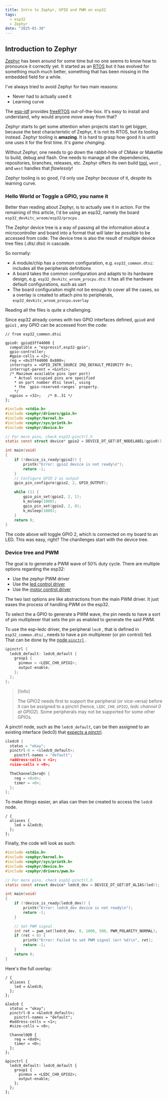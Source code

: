 ```yaml
---
title: Intro to Zephyr, GPIO and PWM on esp32
tags:
  - esp32
  - Zephyr
date: "2025-01-30"
---
```


## Introduction to Zephyr

[Zephyr](https://www.zephyrproject.org) has been around for some time but no one seems to know how to pronounce it correctly yet. It started as an [RTOS](https://en.wikipedia.org/wiki/Zephyr_(operating_system)) but it has evolved for something much much better, something that has been missing in the embedded field for a while.

I've always tried to avoid Zephyr for two main reasons:

* Never had to actually used it
* Learning curve

The [esp-idf](https://docs.espressif.com/projects/esp-idf/en/stable/esp32/get-started/index.html) provides [freeRTOS](https://www.freertos.org) out-of-the-box. It's easy to install and understand, why would anyone move away from that?

Zephyr starts to get some attention when projects start to get bigger, because the best characteristic of Zephyr, it is not its RTOS, but its tooling instead. Zephyr tooling is **amazing**. It is hard to grasp how good it is until one uses it for the first time. It's _game changing_.

Without Zephyr, one needs to go down the rabbit-hole of CMake or Makefile to build, debug and flash. One needs to manage all the dependencies, repositories, branches, releases, etc. Zephyr offers its own build [tool](https://docs.zephyrproject.org/latest/develop/west/index.html), `west` , and `west` handles that _flawlessly_!

Zephyr tooling is so good, I'd only use Zephyr _because_ of it, _despite_ its learning curve.

### Hello World or Toggle a GPIO, you name it

Better than reading about Zephyr, is to actually see it in action. For the remaining of this article, I'd be using an esp32, namely the board `esp32_devkitc_wroom/esp32/procpu` .

The Zephyr device tree is a way of passing all the information about a microcontroller and board into a format that will later be possible to be accessed from code. The device tree is also the result of multiple device tree files (.dts/.dtsi) in cascade.

So normally:

* A module/chip has a common configuration, e.g. `esp32_common.dtsi`: includes all the peripherals definitions
* A board takes the common configuration and adapts to its hardware design, e.g. `esp32_devkitc_wroom_procpu.dts`: it has all the hardware default configurations, such as uart
* The board configuraiton might not be enough to cover all the cases, so a overlay is created to attach pins to peripherals,     `esp32_devkitc_wroom_procpu.overlay`

Reading all the files is quite a challenging.

Since esp32 already comes with two GPIO interfaces defined, `gpio0` and `gpio1` , any GPIO can be accessed from the code:

```dts
// from esp32_common.dtsi

gpio0: gpio@3ff44000 {
  compatible = "espressif,esp32-gpio";
  gpio-controller;
  #gpio-cells = <2>;
  reg = <0x3ff44000 0x800>;
  interrupts = <GPIO_INTR_SOURCE IRQ_DEFAULT_PRIORITY 0>;
  interrupt-parent = <&intc>;
  /* Maximum available pins (per port)
    * Actual occupied pins are specified
    * on part number dtsi level, using
    * the `gpio-reserved-ranges` property.
    */
  ngpios = <32>;   /* 0..31 */
};
```

```c
#include <stdio.h>
#include <zephyr/drivers/gpio.h>
#include <zephyr/kernel.h>
#include <zephyr/sys/printk.h>
#include <zephyr/device.h>

// For more pins, check esp32-pinctrl.h
static const struct device* gpio2 = DEVICE_DT_GET(DT_NODELABEL(gpio0));

int main(void)
{
	if (!device_is_ready(gpio2)) {
		printk("Error: gpio2 device is not ready\n");
		return -1;
	}
	// Configure GPIO 2 as output
	gpio_pin_configure(gpio2, 2, GPIO_OUTPUT);

	while (1) {
		gpio_pin_set(gpio2, 2, 1);
		k_msleep(1000);
		gpio_pin_set(gpio2, 2, 0);
		k_msleep(1000);
	}
	return 0;
}
```

The code above will toggle GPIO 2, which is connected on my board to an LED.
This was easy, right? The chanllenges start with the device tree.

### Device tree and PWM

The goal is to generate a PWM wave of 50% duty cycle. There are multiple options regarding the esp32:

* Use the zephyr PWM driver
* Use the [led control driver](https://docs.zephyrproject.org/latest/build/dts/api/bindings/pwm/espressif%2Cesp32-ledc.html)
* Use the [motor control driver](https://docs.zephyrproject.org/latest/build/dts/api/bindings/pwm/espressif%2Cesp32-mcpwm.html)

The two last options are like abstractions from the main PWM driver. It just eases the process of handling PWM on the esp32.

To select the a GPIO to generate a PWM wave, the pin needs to have a sort of pin multiplexer that sets the pin as enabled to generate the said PWM.

To use the esp-ledc driver, the peripheral `lec0` , that is defined in `esp32_common.dtsi` , needs to have a pin multiplexer (or pin control) fed. That can be done by the [node `pinctrl`](https://docs.zephyrproject.org/latest/hardware/pinctrl/index.html) .

```c
&pinctrl {
  ledc0_default: ledc0_default {
    group1 {
      pinmux = <LEDC_CH0_GPIO2>;
      output-enable;
    };
  };
};
```



> [!info]
>
> The GPIO2 needs first to support the peripheral (or vice-versa) before it can be assigned to a pinctrl (hence, `LEDC_CH0_GPIO2`, _ledc channel 0 at GPIO2_). Some peripherals may not be supported for some other GPIOs.

A pinctrl node, such as the `ledc0_default`, can be then assigned to an existing interface (ledc0) that [expects a pinctrl](https://docs.zephyrproject.org/latest/build/dts/api/bindings/pwm/espressif%2Cesp32-ledc.html).

```c
&ledc0 {
  status = "okay";
  pinctrl-0 = <&ledc0_default>;
	pinctrl-names = "default";
  #address-cells = <1>;
  #size-cells = <0>;

  TheChannelZero@0 {
    reg = <0x0>;
    timer = <0>;
  };
};
```

To make things easier, an alias can then be created to access the `ledc0` node.

```
/ {
  aliases {
    led = &ledc0;
  };
};
```

Finally, the code will look as such:

```c
#include <stdio.h>
#include <zephyr/kernel.h>
#include <zephyr/sys/printk.h>
#include <zephyr/device.h>
#include <zephyr/drivers/pwm.h>

// For more pins, check esp32-pinctrl.h
static const struct device* ledc0_dev = DEVICE_DT_GET(DT_ALIAS(led));

int main(void)
{
	if (!device_is_ready(ledc0_dev)) {
		printk("Error: ledc0_dev device is not ready\n");
		return -1;
	}

	// Set PWM signal
	int ret = pwm_set(ledc0_dev, 0, 1000, 500, PWM_POLARITY_NORMAL);
	if (ret < 0) {
		printk("Error: Failed to set PWM signal (err %d)\n", ret);
		return -1;
	}
	return 0;
}
```

Here's the full overlay:

```dts
/ {
  aliases {
    led = &ledc0;
  };
};

&ledc0 {
  status = "okay";
  pinctrl-0 = <&ledc0_default>;
	pinctrl-names = "default";
  #address-cells = <1>;
  #size-cells = <0>;

  Channel0@0 {
    reg = <0x0>;
    timer = <0>;
  };
};

&pinctrl {
  ledc0_default: ledc0_default {
    group1 {
      pinmux = <LEDC_CH0_GPIO2>;
      output-enable;
    };
  };
};
```


